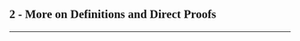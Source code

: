 <span style='font-family: Calibri'>

## 2 - More on Definitions and Direct Proofs

</span>

---

<span style='font-family: Bahnschrift;'>



</span>